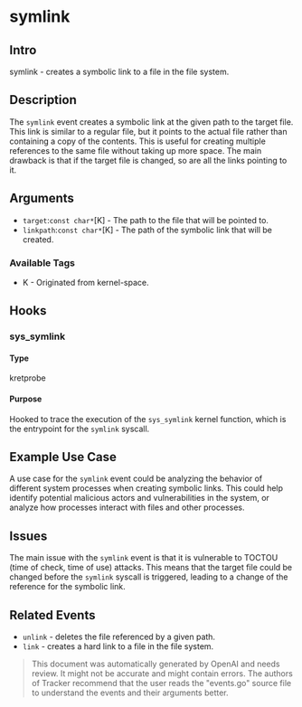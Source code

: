 
# symlink

## Intro
symlink - creates a symbolic link to a file in the file system.

## Description
The `symlink` event creates a symbolic link at the given path to the target file. This link is similar to a regular file, but it points to the actual file rather than containing a copy of the contents. This is useful for creating multiple references to the same file without taking up more space. The main drawback is that if the target file is changed, so are all the links pointing to it.

## Arguments
* `target`:`const char*`[K] - The path to the file that will be pointed to.
* `linkpath`:`const char*`[K] - The path of the symbolic link that will be created.

### Available Tags
* K - Originated from kernel-space.

## Hooks
### sys_symlink
#### Type
kretprobe
#### Purpose
Hooked to trace the execution of the `sys_symlink` kernel function, which is the entrypoint for the `symlink` syscall.

## Example Use Case
A use case for the `symlink` event could be analyzing the behavior of different system processes when creating symbolic links. This could help identify potential malicious actors and vulnerabilities in the system, or analyze how processes interact with files and other processes.

## Issues
The main issue with the `symlink` event is that it is vulnerable to TOCTOU (time of check, time of use) attacks. This means that the target file could be changed before the `symlink` syscall is triggered, leading to a change of the reference for the symbolic link. 

## Related Events
* `unlink` - deletes the file referenced by a given path.
* `link` - creates a hard link to a file in the file system.

> This document was automatically generated by OpenAI and needs review. It might
> not be accurate and might contain errors. The authors of Tracker recommend that
> the user reads the "events.go" source file to understand the events and their
> arguments better.
